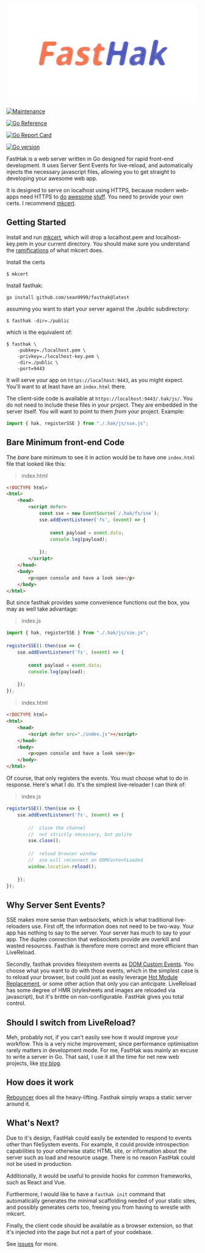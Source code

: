 <img style="opacity: 0.75" src="fast_hak.png" alt="FastHak" title="FastHak" />


[![Maintenance](https://img.shields.io/badge/Maintained%3F-yes-green.svg)](https://github.com/sean9999/fasthak/graphs/commit-activity)

[![Go Reference](https://pkg.go.dev/badge/github.com/sean9999/fasthak.svg)](https://pkg.go.dev/github.com/sean9999/fasthak)

[![Go Report Card](https://goreportcard.com/badge/github.com/sean9999/fasthak)](https://goreportcard.com/report/github.com/sean9999/fasthak)

[![Go version](https://img.shields.io/github/go-mod/go-version/sean9999/fasthak.svg)](https://github.com/sean9999/fasthak)

FastHak is a web server written in Go designed for rapid front-end development. It uses Server Sent Events for live-reload, and automatically injects the necessary javascript files, allowing you to get straight to developing your awesome web app.

It is designed to serve on localhost using HTTPS, because modern web-apps need HTTPS to [do](https://developer.mozilla.org/en-US/docs/Web/API/Server-sent_events/Using_server-sent_events#sending_events_from_the_server) [awesome](https://developer.mozilla.org/en-US/docs/Web/API/Web_Workers_API#specifications) [stuff](https://developer.mozilla.org/en-US/docs/Web/API/WebRTC_API). You need to provide your own certs. I recommend [mkcert](https://github.com/FiloSottile/mkcert#readme).


## Getting Started

Install and run [mkcert](https://github.com/FiloSottile/mkcert), which will drop a localhost.pem and localhost-key.pem in your current directory. You should make sure you understand the [ramifications](https://github.com/FiloSottile/mkcert#installation) of what mkcert does.

Install the certs

```shell
$ mkcert
```

Install fasthak:

```shell
go install github.com/sean9999/fasthak@latest
```

assuming you want to start your server against the ./public subdirectory:

```
$ fasthak -dir=./public
```

which is the equivalent of:

```
$ fasthak \
    -pubkey=./localhost.pem \
    -privkey=./localhost-key.pem \
    -dir=./public \
    -port=9443
```

It will serve your app on `https://localhost:9443`, as you might expect. You'll want to at least have an `index.html` there.

The client-side code is available at `https://localhost:9443/.hak/js/`. You do not need to include these files in your project. They are embedded in the server itself. You will want to point to them _from_ your project. Example:

```js
import { hak, registerSSE } from "./.hak/js/sse.js";
```

## Bare Minimum front-end Code

The _bare_ bare minimum to see it in action would be to have one `index.html` file that looked like this:

> index.html
```html
<!DOCTYPE html>
<html>
    <head>
        <script defer>
            const sse = new EventSource(`/.hak/fs/sse`);
            sse.addEventListener('fs', (event) => {

                const payload = event.data;
                console.log(payload);

            });
        </script>
    </head>
    <body>
        <p>open console and have a look see</p>
    </body>
</html>
```

But since fasthak provides some convenience functions out the box, you may as well take advantage:

> index.js
```js
import { hak, registerSSE } from "./.hak/js/sse.js";

registerSSE().then(sse => {
    sse.addEventListener('fs', (event) => {

        const payload = event.data;
        console.log(payload);
    
    }); 
});
```
> index.html
```html
<!DOCTYPE html>
<html>
    <head>
        <script defer src="./index.js"></script>
    </head>
    <body>
        <p>open console and have a look see</p>
    </body>
</html>
```

Of course, that only registers the events. You must choose what to do in response. Here's what I do. It's the simplest live-reloader I can think of:

> index.js
```js
registerSSE().then(sse => {
    sse.addEventListener('fs', (event) => {

        //  close the channel
        //  not strictly necessary, but polite
        sse.close();

        //  reload browser window
        //  sse will reconnect on DOMContentLoaded
        window.location.reload();
    
    }); 
});

```

## Why Server Sent Events?

SSE makes more sense than websockets, which is what traditional live-reloaders use. First off, the information does not need to be two-way. Your app has nothing to say to the server. Your server has much to say to your app. The duplex connection that websockets provide are overkill and wasted resources. Fasthak is therefore more correct and more efficient than LiveReload.

Secondly, fasthak provides filesystem events as [DOM Custom Events](https://developer.mozilla.org/en-US/docs/Web/API/CustomEvent/CustomEvent). You choose what you want to do with those events, which in the simplest case is to reload your browser, but could just as easily leverage [Hot Module Replacement](https://blog.bitsrc.io/webpacks-hot-module-replacement-feature-explained-43c13b169986), or some other action that only you can anticipate. LiveReload has some degree of HMR (stylesheets and images are reloaded via javascript), but it's brittle on non-configurable. FastHak gives you total control.


## Should I switch from LiveReload?

Meh, probably not, if you can't easily see how it would improve your workflow. This is a very niche improvement, since performance optimisation rarely matters in development mode. For me, FastHak was mainly an excuse to write a server in Go. That said, I use it all the time for net new web projects, like [my blog](https://www.seanmacdonald.ca).

## How does it work

[Rebouncer](https://github.com/sean9999/rebouncer) does all the heavy-lifting. Fasthak simply wraps a static server around it.

## What's Next?

Due to it's design, FastHak could easily be extended to respond to events other than fileSystem events. For example, it could provide introspection capabilities to your otherwise static HTML site, or information about the server such as load and resource usage. There is no reason FastHak could not be used in production.

Additionally, it would be useful to provide hooks for common frameworks, such as React and Vue.

Furthermore, I would like to have a `fasthak init` command that automatically generates the minimal scaffolding needed of your static sites, and possibly generates certs too, freeing you from having to wrestle with mkcert.

Finally, the client code should be available as a browser extension, so that it's injected into the page but not a part of your codebase.

See [issues](https://github.com/sean9999/fasthak/issues) for more.
